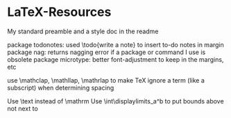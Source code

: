 # LaTeX-Resources
My standard preamble and a style doc in the readme

package todonotes: used \todo{write a note} to insert to-do notes in margin
package nag: returns nagging error if a package or command I use is obsolete
package microtype: better font-adjustment to keep in the margins, etc

use \mathclap, \mathllap, \mathrlap to make TeX ignore a term (like a subscript) when determining spacing

Use \text instead of \mathrm
Use \int\displaylimits_a^b to put bounds above not next to
